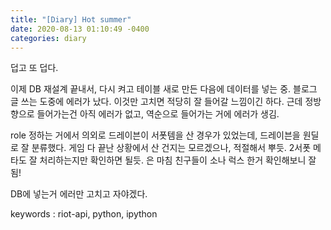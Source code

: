 ```yaml
---
title: "[Diary] Hot summer"
date: 2020-08-13 01:10:49 -0400
categories: diary
---
```



덥고 또 덥다.

이제 DB 재설계 끝내서, 다시 켜고 테이블 새로 만든 다음에 데이터를 넣는 중.
블로그 글 쓰는 도중에 에러가 났다. 이것만 고치면 적당히 잘 들어갈 느낌이긴 하다.
근데 정방향으로 들어가는건 아직 에러가 없고, 역순으로 들어가는 거에 에러가 생김.

role 정하는 거에서 의외로 드레이븐이 서폿템을 산 경우가 있었는데, 드레이븐을 원딜로 잘 분류했다.
게임 다 끝난 상황에서 산 건지는 모르겠으나, 적절해서 뿌듯.
2서폿 메타도 잘 처리하는지만 확인하면 될듯.
은 마침 친구들이 소나 럭스 한거 확인해보니 잘됨!

DB에 넣는거 에러만 고치고 자야겠다.

keywords : riot-api, python, ipython
